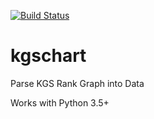 [![Build Status](https://travis-ci.org/kota7/kgschart.svg?branch=master)](https://travis-ci.org/kota7/kgschart)

# kgschart
Parse KGS Rank Graph into Data

Works with Python 3.5+
